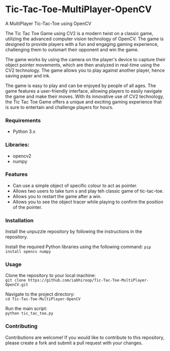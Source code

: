 # Tic-Tac-Toe-MultiPlayer-OpenCV

A MultiPlayer Tic-Tac-Toe using OpenCV

The Tic Tac Toe Game using CV2 is a modern twist on a classic game, utilizing the advanced computer vision technology of OpenCV. The game is designed to provide players with a fun and engaging gaming experience, challenging them to outsmart their opponent and win the game.

The game works by using the camera on the player's device to capture their object pointer movements, which are then analyzed in real-time using the CV2 technology. The game allows you to play against another player, hence saving paper and ink.

The game is easy to play and can be enjoyed by people of all ages. The game features a user-friendly interface, allowing players to easily navigate the game and make their moves. With its innovative use of CV2 technology, the Tic Tac Toe Game offers a unique and exciting gaming experience that is sure to entertain and challenge players for hours.


### Requirements
  - Python 3.x   

### Libraries:
  - opencv2
  - numpy

  
### Features
  - Can use a simple object of specific colour to act as pointer.
  - Allows two users to take turn s and play teh classic game of tic-tac-toe.
  - Allows you to restart the game after a win.
  - Allows you to see the object tracer while playing to confirm the position of the pointer.

### Installation
Install the unpuzzle repository by following the instructions in the repository.

Install the required Python libraries using the following command:
```pip install opencv numpy```

### Usage
Clone the repository to your local machine:  
```git clone https://github.com/iabhiroop/Tic-Tac-Toe-MultiPlayer-OpenCV.git```

Navigate to the project directory:  
```cd Tic-Tac-Toe-MultiPlayer-OpenCV```
    
Run the main script:  
```python tic_tac_toe.py```
    


### Contributing
Contributions are welcome! If you would like to contribute to this repository, please create a fork and submit a pull request with your changes.
